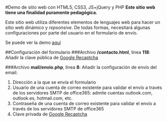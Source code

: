 #Demo de sitio web con HTML5, CSS3, JS+jQuery y PHP
**Este sitio web tiene una finalidad puramente pedagógica.**

Este sitio web utiliza diferentes elementos de lenguajes web para hacer un sitio web dinámico y _repsonsive_. De todas formas, necesitará algunas configuraciones por parte del usuario en el formulario de envío.

Se puede ver la demo [aquí](http://onaweb.epizy.com/flexbox/)

##Configuración del formulario
###Archivo **/contacto.html**, línea **118**:
Añadir la clave pública de [Google Recaptcha](https://www.google.com/recaptcha/admin/)

###Archivo **mail/envio.php**, línea **8**:
Añadir la configuración de envío del email:
1. Dirección a la que se envía el formulario
2. Usuario de una cuenta de correo existente para validar el envío a través de los servidores SMTP de office365: admite cuentas outlook.com, outlook.es, hotmail.com, etc.
3. Contraseña de una cuenta de correo existente para validar el envío a través de los servidores SMTP de office365
4. Clave privada de [Google Recaptcha](https://www.google.com/recaptcha/admin/)



 
